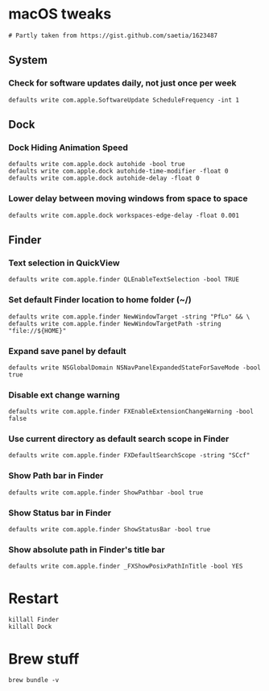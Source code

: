 # macOS tweaks

	# Partly taken from https://gist.github.com/saetia/1623487

## System

### Check for software updates daily, not just once per week
	defaults write com.apple.SoftwareUpdate ScheduleFrequency -int 1


## Dock
### Dock Hiding Animation Speed 
	defaults write com.apple.dock autohide -bool true
	defaults write com.apple.dock autohide-time-modifier -float 0
	defaults write com.apple.dock autohide-delay -float 0

### Lower delay between moving windows from space to space
	defaults write com.apple.dock workspaces-edge-delay -float 0.001


## Finder


### Text selection in QuickView
	defaults write com.apple.finder QLEnableTextSelection -bool TRUE


### Set default Finder location to home folder (~/)
	defaults write com.apple.finder NewWindowTarget -string "PfLo" && \
	defaults write com.apple.finder NewWindowTargetPath -string "file://${HOME}"

### Expand save panel by default
	defaults write NSGlobalDomain NSNavPanelExpandedStateForSaveMode -bool true

### Disable ext change warning
	defaults write com.apple.finder FXEnableExtensionChangeWarning -bool false


### Use current directory as default search scope in Finder
	defaults write com.apple.finder FXDefaultSearchScope -string "SCcf"

### Show Path bar in Finder
	defaults write com.apple.finder ShowPathbar -bool true

### Show Status bar in Finder
	defaults write com.apple.finder ShowStatusBar -bool true
	
### Show absolute path in Finder's title bar
	defaults write com.apple.finder _FXShowPosixPathInTitle -bool YES


# Restart
	killall Finder
	killall Dock



# Brew stuff

	brew bundle -v 
